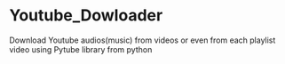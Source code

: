 # Youtube_Dowloader
Download Youtube audios(music) from videos or even from each playlist video using Pytube library from python
